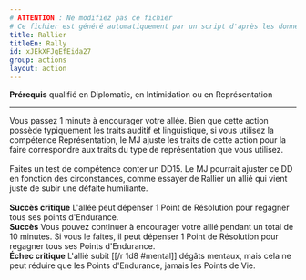 ```yaml
---
# ATTENTION : Ne modifiez pas ce fichier
# Ce fichier est généré automatiquement par un script d'après les données du module Foundry VTT officiel et de sa traduction
title: Rallier
titleEn: Rally
id: xJEkXFJgEfEida27
group: actions
layout: action
---
```

<p><span><strong>Prérequis</strong> qualifié en Diplomatie, en Intimidation ou en Représentation</span></p><hr><p>Vous passez 1 minute à encourager votre allée. Bien que cette action possède typiquement les traits auditif et linguistique, si vous utilisez la compétence Représentation, le MJ ajuste les traits de cette action pour la faire correspondre aux traits du type de représentation que vous utilisez.<br><br>Faites un test de compétence conter un DD15. Le MJ pourrait ajuster ce DD  en fonction des circonstances, comme essayer de Rallier un allié qui vient juste de subir une défaite humiliante.<br><br><strong>Succès critique</strong> L'allée peut dépenser 1 Point de Résolution pour regagner tous ses points d'Endurance.<br><strong>Succès</strong> Vous pouvez continuer à encourager votre allié pendant un total de 10 minutes. Si vous le faites, il peut dépenser 1 Point de Résolution pour regagner tous ses Points d'Endurance.<br><strong>Échec critique</strong> L'allié subit [[/r 1d8 #mental]] dégâts mentaux, mais cela ne peut réduire que les Points d'Endurance, jamais les Points de Vie.</p>
